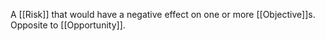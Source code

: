 A [[Risk]] that would have a negative effect on one or more [[Objective]]s.
Opposite to [[Opportunity]].